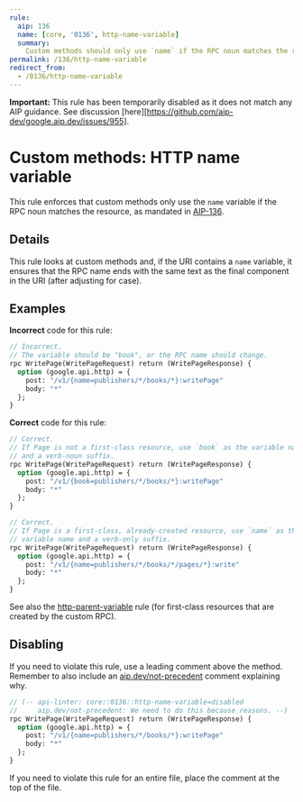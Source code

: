 ```yaml
---
rule:
  aip: 136
  name: [core, '0136', http-name-variable]
  summary:
    Custom methods should only use `name` if the RPC noun matches the resource.
permalink: /136/http-name-variable
redirect_from:
  - /0136/http-name-variable
---
```


**Important:** This rule has been temporarily disabled as it does not match any
AIP guidance. See discussion [here][https://github.com/aip-dev/google.aip.dev/issues/955].

# Custom methods: HTTP name variable

This rule enforces that custom methods only use the `name` variable if the RPC
noun matches the resource, as mandated in [AIP-136][].

## Details

This rule looks at custom methods and, if the URI contains a `name` variable,
it ensures that the RPC name ends with the same text as the final component in
the URI (after adjusting for case).

## Examples

**Incorrect** code for this rule:

```proto
// Incorrect.
// The variable should be "book", or the RPC name should change.
rpc WritePage(WritePageRequest) return (WritePageResponse) {
  option (google.api.http) = {
    post: "/v1/{name=publishers/*/books/*}:writePage"
    body: "*"
  };
}
```

**Correct** code for this rule:

```proto
// Correct.
// If Page is not a first-class resource, use `book` as the variable name
// and a verb-noun suffix.
rpc WritePage(WritePageRequest) return (WritePageResponse) {
  option (google.api.http) = {
    post: "/v1/{book=publishers/*/books/*}:writePage"
    body: "*"
  };
}
```

```proto
// Correct.
// If Page is a first-class, already-created resource, use `name` as the
// variable name and a verb-only suffix.
rpc WritePage(WritePageRequest) return (WritePageResponse) {
  option (google.api.http) = {
    post: "/v1/{name=publishers/*/books/*/pages/*}:write"
    body: "*"
  };
}
```

See also the [http-parent-variable][] rule (for first-class resources that are
created by the custom RPC).

## Disabling

If you need to violate this rule, use a leading comment above the method.
Remember to also include an [aip.dev/not-precedent][] comment explaining why.

```proto
// (-- api-linter: core::0136::http-name-variable=disabled
//     aip.dev/not-precedent: We need to do this because reasons. --)
rpc WritePage(WritePageRequest) return (WritePageResponse) {
  option (google.api.http) = {
    post: "/v1/{name=publishers/*/books/*}:writePage"
    body: "*"
  };
}
```

If you need to violate this rule for an entire file, place the comment at the
top of the file.

[aip-136]: https://aip.dev/136
[aip.dev/not-precedent]: https://aip.dev/not-precedent
[http-parent-variable]: ./http-parent-variable.md
